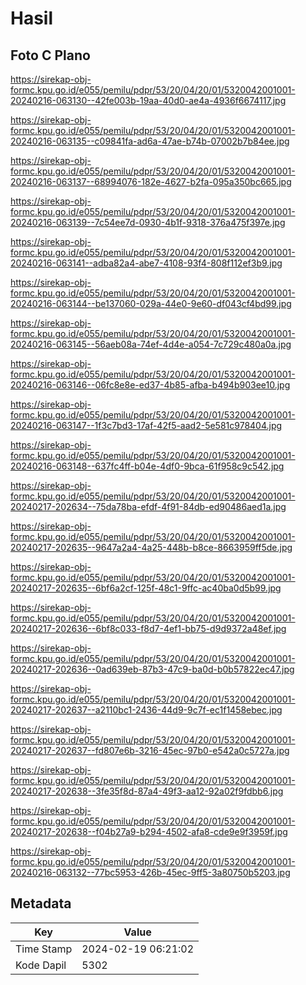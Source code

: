 # Hasil

## Foto C Plano

https://sirekap-obj-formc.kpu.go.id/e055/pemilu/pdpr/53/20/04/20/01/5320042001001-20240216-063130--42fe003b-19aa-40d0-ae4a-4936f6674117.jpg

https://sirekap-obj-formc.kpu.go.id/e055/pemilu/pdpr/53/20/04/20/01/5320042001001-20240216-063135--c09841fa-ad6a-47ae-b74b-07002b7b84ee.jpg

https://sirekap-obj-formc.kpu.go.id/e055/pemilu/pdpr/53/20/04/20/01/5320042001001-20240216-063137--68994076-182e-4627-b2fa-095a350bc665.jpg

https://sirekap-obj-formc.kpu.go.id/e055/pemilu/pdpr/53/20/04/20/01/5320042001001-20240216-063139--7c54ee7d-0930-4b1f-9318-376a475f397e.jpg

https://sirekap-obj-formc.kpu.go.id/e055/pemilu/pdpr/53/20/04/20/01/5320042001001-20240216-063141--adba82a4-abe7-4108-93f4-808f112ef3b9.jpg

https://sirekap-obj-formc.kpu.go.id/e055/pemilu/pdpr/53/20/04/20/01/5320042001001-20240216-063144--be137060-029a-44e0-9e60-df043cf4bd99.jpg

https://sirekap-obj-formc.kpu.go.id/e055/pemilu/pdpr/53/20/04/20/01/5320042001001-20240216-063145--56aeb08a-74ef-4d4e-a054-7c729c480a0a.jpg

https://sirekap-obj-formc.kpu.go.id/e055/pemilu/pdpr/53/20/04/20/01/5320042001001-20240216-063146--06fc8e8e-ed37-4b85-afba-b494b903ee10.jpg

https://sirekap-obj-formc.kpu.go.id/e055/pemilu/pdpr/53/20/04/20/01/5320042001001-20240216-063147--1f3c7bd3-17af-42f5-aad2-5e581c978404.jpg

https://sirekap-obj-formc.kpu.go.id/e055/pemilu/pdpr/53/20/04/20/01/5320042001001-20240216-063148--637fc4ff-b04e-4df0-9bca-61f958c9c542.jpg

https://sirekap-obj-formc.kpu.go.id/e055/pemilu/pdpr/53/20/04/20/01/5320042001001-20240217-202634--75da78ba-efdf-4f91-84db-ed90486aed1a.jpg

https://sirekap-obj-formc.kpu.go.id/e055/pemilu/pdpr/53/20/04/20/01/5320042001001-20240217-202635--9647a2a4-4a25-448b-b8ce-8663959ff5de.jpg

https://sirekap-obj-formc.kpu.go.id/e055/pemilu/pdpr/53/20/04/20/01/5320042001001-20240217-202635--6bf6a2cf-125f-48c1-9ffc-ac40ba0d5b99.jpg

https://sirekap-obj-formc.kpu.go.id/e055/pemilu/pdpr/53/20/04/20/01/5320042001001-20240217-202636--6bf8c033-f8d7-4ef1-bb75-d9d9372a48ef.jpg

https://sirekap-obj-formc.kpu.go.id/e055/pemilu/pdpr/53/20/04/20/01/5320042001001-20240217-202636--0ad639eb-87b3-47c9-ba0d-b0b57822ec47.jpg

https://sirekap-obj-formc.kpu.go.id/e055/pemilu/pdpr/53/20/04/20/01/5320042001001-20240217-202637--a2110bc1-2436-44d9-9c7f-ec1f1458ebec.jpg

https://sirekap-obj-formc.kpu.go.id/e055/pemilu/pdpr/53/20/04/20/01/5320042001001-20240217-202637--fd807e6b-3216-45ec-97b0-e542a0c5727a.jpg

https://sirekap-obj-formc.kpu.go.id/e055/pemilu/pdpr/53/20/04/20/01/5320042001001-20240217-202638--3fe35f8d-87a4-49f3-aa12-92a02f9fdbb6.jpg

https://sirekap-obj-formc.kpu.go.id/e055/pemilu/pdpr/53/20/04/20/01/5320042001001-20240217-202638--f04b27a9-b294-4502-afa8-cde9e9f3959f.jpg

https://sirekap-obj-formc.kpu.go.id/e055/pemilu/pdpr/53/20/04/20/01/5320042001001-20240216-063132--77bc5953-426b-45ec-9ff5-3a80750b5203.jpg


## Metadata

| Key        | Value               |
| ---------- | ------------------- |
| Time Stamp | 2024-02-19 06:21:02 |
| Kode Dapil | 5302                |



